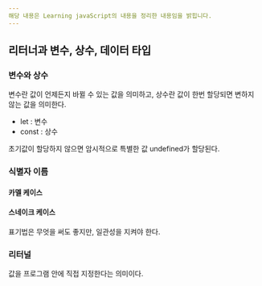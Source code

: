 ```yaml
---
해당 내용은 Learning javaScript의 내용을 정리한 내용임을 밝힙니다.
---
```




## 리터너과 변수, 상수, 데이터 타입

### 변수와 상수

변수란 값이 언제든지 바뀔 수 있는 값을 의미하고, 상수란 값이 한번 할당되면 변하지 않는 값을 의미한다.

- let : 변수
- const : 상수



초기값이 할당하지 않으면 암시적으로 특별한 값 undefined가 할당된다.



### 식별자 이름

#### 카멜 케이스

#### 스네이크 케이스

표기법은 무엇을 써도 좋지만, 일관성을 지켜야 한다.



### 리터널

값을 프로그램 안에 직접 지정한다는 의미이다.



